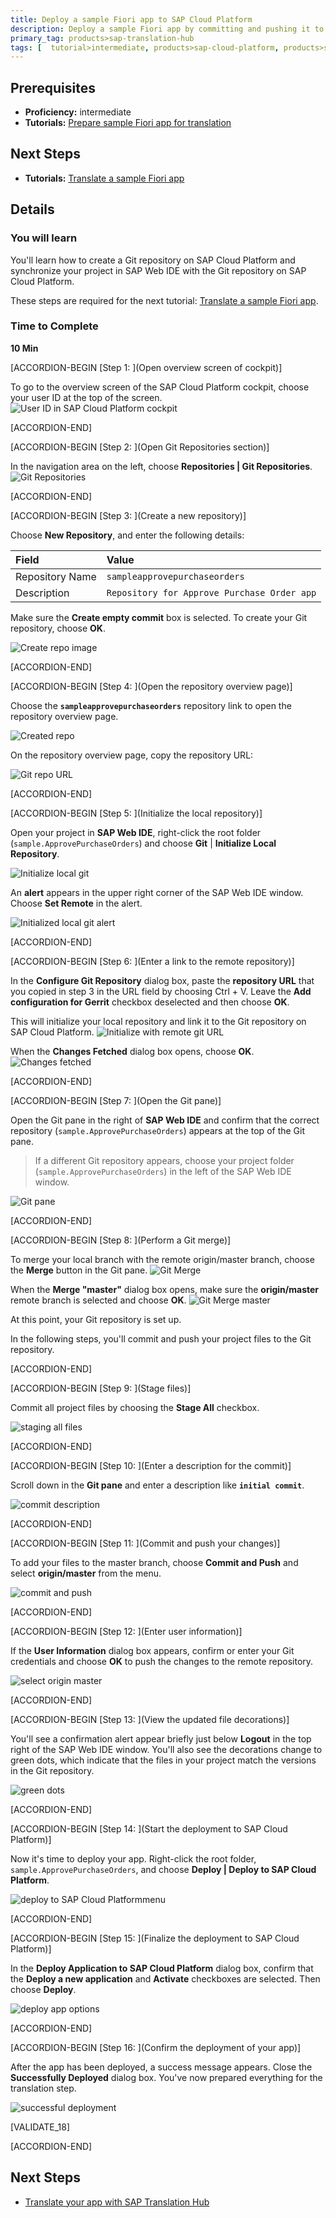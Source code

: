 ```yaml
---
title: Deploy a sample Fiori app to SAP Cloud Platform
description: Deploy a sample Fiori app by committing and pushing it to the Git repository in your account on SAP Cloud Platform.
primary_tag: products>sap-translation-hub
tags: [  tutorial>intermediate, products>sap-cloud-platform, products>sap-web-ide, products>sap-translation-hub ]
---
```


## Prerequisites  
 - **Proficiency:** intermediate
 - **Tutorials:** [Prepare sample Fiori app for translation](https://www.sap.com/developer/tutorials/sth-prepare-fiori-app-translation.html)

## Next Steps
 - **Tutorials:** [Translate a sample Fiori app](https://www.sap.com/developer/tutorials/sth-translate-fiori-app.html)


## Details
### You will learn  
You'll learn how to create a Git repository on SAP Cloud Platform and synchronize your project in SAP Web IDE with the Git repository on SAP Cloud Platform.

These steps are required for the next tutorial: [Translate a sample Fiori app](https://www.sap.com/developer/tutorials/sth-translate-fiori-app.html).


### Time to Complete
**10 Min**

[ACCORDION-BEGIN [Step 1: ](Open overview screen of cockpit)]

To go to the overview screen of the SAP Cloud Platform cockpit, choose your user ID at the top of the screen.
![User ID in SAP Cloud Platform cockpit](sth-deploy-fiori-app-account-overview.png)

[ACCORDION-END]

[ACCORDION-BEGIN [Step 2: ](Open Git Repositories section)]

In the navigation area on the left, choose **Repositories | Git Repositories**.
![Git Repositories](sth-open-git-repository.png)

[ACCORDION-END]

[ACCORDION-BEGIN [Step 3: ](Create a new repository)]

Choose **New Repository**, and enter the following details:

Field             | Value
:---------------- | :----------------
Repository Name   | `sampleapprovepurchaseorders`
Description       | `Repository for Approve Purchase Order app`

Make sure the **Create empty commit** box is selected.
To create your Git repository, choose **OK**.

![Create repo image](sth-create-new-repository.png)

[ACCORDION-END]

[ACCORDION-BEGIN [Step 4: ](Open the repository overview page)]

Choose the **`sampleapprovepurchaseorders`** repository link to open the repository overview page.

![Created repo](sth-open-repo.png)

On the repository overview page, copy the repository URL:

![Git repo URL](sth-copy-URL.png)

[ACCORDION-END]

[ACCORDION-BEGIN [Step 5: ](Initialize the local repository)]

Open your project in **SAP Web IDE**, right-click the root folder (`sample.ApprovePurchaseOrders`) and choose **Git** | **Initialize Local Repository**.

![Initialize local git](sth-initialize-git.png)

An **alert** appears in the upper right corner of the SAP Web IDE window.
Choose **Set Remote** in the alert.

![Initialized local git alert](sth-set-remote.png)

[ACCORDION-END]

[ACCORDION-BEGIN [Step 6: ](Enter a link to the remote repository)]

In the **Configure Git Repository** dialog box, paste the **repository URL** that you copied in step 3 in the URL field by choosing Ctrl + V. Leave the **Add configuration for Gerrit** checkbox deselected and then choose **OK**.

This will initialize your local repository and link it to the Git repository on SAP Cloud Platform.
![Initialize with remote git URL](sth-link-remote-repository.png)

When the **Changes Fetched** dialog box opens, choose **OK**.
![Changes fetched](sth-change-fetches.png)

[ACCORDION-END]

[ACCORDION-BEGIN [Step 7: ](Open the Git pane)]

Open the Git pane in the right of **SAP Web IDE** and confirm that the correct repository (`sample.ApprovePurchaseOrders`) appears at the top of the Git pane.

> If a different Git repository appears, choose your project folder (`sample.ApprovePurchaseOrders`) in the left of the SAP Web IDE window.

![Git pane](sth-git.png)

[ACCORDION-END]

[ACCORDION-BEGIN [Step 8: ](Perform a Git merge)]

To merge your local branch with the remote origin/master branch, choose the **Merge** button in the Git pane.
![Git Merge](sth-merge.png)

When the **Merge "master"** dialog box opens, make sure the **origin/master** remote branch is selected and choose **OK**.
![Git Merge master](sth-merge-2.png)

At this point, your Git repository is set up.

In the following steps, you'll commit and push your project files to the Git repository.

[ACCORDION-END]

[ACCORDION-BEGIN [Step 9: ](Stage files)]

Commit all project files by choosing the **Stage All** checkbox.

![staging all files](sth-stage.png)

[ACCORDION-END]

[ACCORDION-BEGIN [Step 10: ](Enter a description for the commit)]

Scroll down in the **Git pane** and enter a description like **`initial commit`**.

![commit description](sth-commit.png)

[ACCORDION-END]

[ACCORDION-BEGIN [Step 11: ](Commit and push your changes)]

To add your files to the master branch, choose **Commit and Push** and select **origin/master** from the menu.

![commit and push](sth-master.png)

[ACCORDION-END]

[ACCORDION-BEGIN [Step 12: ](Enter user information)]

 If the **User Information** dialog box appears, confirm or enter your Git credentials and choose **OK** to push the changes to the remote repository.

![select origin master](sth-user.png)

[ACCORDION-END]

[ACCORDION-BEGIN [Step 13: ](View the updated file decorations)]

You'll see a confirmation alert appear briefly just below **Logout** in the top right of the SAP Web IDE window.
You'll also see the decorations change to green dots, which indicate that the files in your project match the versions in the Git repository.

![green dots](sth-green.png)

[ACCORDION-END]

[ACCORDION-BEGIN [Step 14: ](Start the deployment to SAP Cloud Platform)]

Now it's time to deploy your app.
Right-click the root folder, `sample.ApprovePurchaseOrders`, and choose **Deploy | Deploy to SAP Cloud Platform**.

![deploy to SAP Cloud Platformmenu](sth-deploy.png)

[ACCORDION-END]

[ACCORDION-BEGIN [Step 15: ](Finalize the deployment to SAP Cloud Platform)]

In the **Deploy Application to SAP Cloud Platform** dialog box, confirm that the **Deploy a new application** and **Activate** checkboxes are selected. Then choose **Deploy**.

![deploy app options](sth-deploy-popup.png)

[ACCORDION-END]

[ACCORDION-BEGIN [Step 16: ](Confirm the deployment of your app)]

After the app has been deployed, a success message appears. Close the **Successfully Deployed** dialog box.
You've now prepared everything for the translation step.

![successful deployment](sth-open-app.png)

[VALIDATE_18]

[ACCORDION-END]

## Next Steps
- [Translate your app with SAP Translation Hub](https://www.sap.com/developer/tutorials/sth-translate-fiori-app.html)
